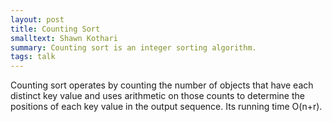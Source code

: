 ```yaml
---
layout: post
title: Counting Sort
smalltext: Shawn Kothari
summary: Counting sort is an integer sorting algorithm. 
tags: talk
---
```


Counting sort operates by counting the number of objects that have each distinct key value and uses arithmetic on those counts to determine the positions of each key value in the output sequence. Its running time O(n+r). 
